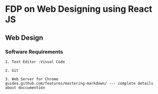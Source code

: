 # FDP on Web Designing using React JS
## Web Design


### Software Requirements
    1. Text Editor :Visual Code
    
    2. Git
    
    3. Web Server for Chrome
    guides.github.com/features/mastering-markdown/ --- complete details about doccumention
